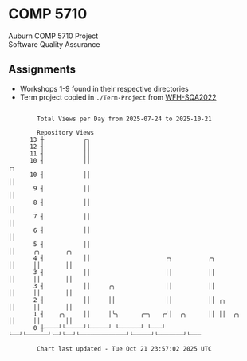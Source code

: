 # COMP 5710
Auburn COMP 5710 Project  
Software Quality Assurance

## Assignments
- Workshops 1-9 found in their respective directories
- Term project copied in `./Term-Project` from [WFH-SQA2022](https://github.com/wumphlett/WFH-SQA2022-AUBURN)

```

        Total Views per Day from 2025-07-24 to 2025-10-21

        Repository Views
      13 ┼           ╭╮
      12 ┤           ││
      11 ┤           ││
      10 ┤           ││                                                       ╭╮
      10 ┤           ││                                                       ││
       9 ┤           ││                                                       ││
       8 ┤           ││                                                       ││
       7 ┤           ││                                                       ││
       6 ┤           ││                                                       ││
       5 ┤           ││                                                       ││     ╭╮       ╭╮
       4 ┤           ││                     ╭╮          ╭╮                    ││     ││       ││
       3 ┤           ││                     ││          ││                    ││     ││       ││
       3 ┤           ││     ╭╮              ││          ││                    ││     ││       ││
       2 ┤           ││     ││              ││          ││ ╭╮                 ││     ││       ││
       1 ┤    ╭╮     ││     │╰╮      ╭─╮   ╭╯│  ╭╮      ││ ││  ╭╮             ││     ││       ││
       0 ┼────╯╰─────╯╰─────╯ ╰──────╯ ╰───╯ ╰──╯╰──────╯╰─╯╰──╯╰─────────────╯╰─────╯╰───────╯╰───

        Chart last updated - Tue Oct 21 23:57:02 2025 UTC
        
```
